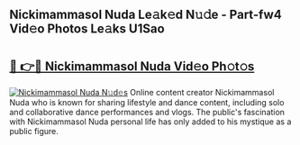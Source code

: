 ## Nickimammasol Nuda Le𝚊k𝚎d N𝚞𝚍e - Part-fw4 Vid𝚎o Photos Le𝚊ks U1Sao

# <h2><a href="http://fbfdi5.evod.top/?m=Nickimammasol+Nuda">🔗 👉🔴 Nickimammasol Nuda Vid𝚎o Ph𝚘t𝚘s</a></h2>

[![Nickimammasol Nuda N𝚞d𝚎s](https://i.imgur.com/8V9OHl7.gif)](http://fbfdi5.evod.top/?m=Nickimammasol+Nuda)
Online content creator Nickimammasol Nuda who is known for sharing lifestyle and dance content, including solo and collaborative dance performances and vlogs. The public's fascination with Nickimammasol Nuda personal life has only added to his mystique as a public figure. 
